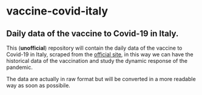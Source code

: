 # vaccine-covid-italy
## Daily data of the vaccine to Covid-19 in Italy.


This (**unofficial**) repository will contain the daily data of the vaccine to Covid-19 in Italy, scraped from the [official site](http://www.governo.it/it/dipartimenti/commissario-straordinario-lemergenza-covid-19/15974), in this way we can have the historical data of the vaccination and study the dynamic response of the pandemic.



The data are actually in raw format but will be converted in a more readable way as soon as possibile.

